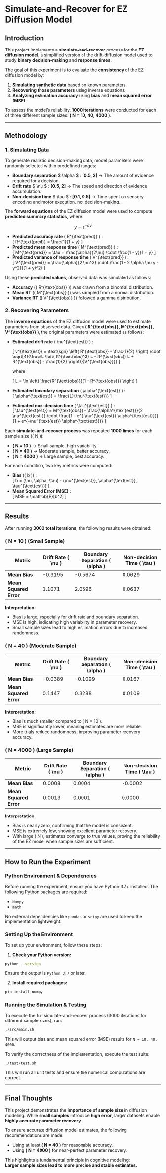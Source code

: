 # Simulate-and-Recover for EZ Diffusion Model

## **Introduction**

This project implements a **simulate-and-recover** process for the **EZ diffusion model**, a simplified version of the drift-diffusion model used to study **binary decision-making** and **response times**.

The goal of this experiment is to evaluate the **consistency** of the EZ diffusion model by:

1. **Simulating synthetic data** based on known parameters.
2. **Recovering those parameters** using inverse equations.
3. **Analyzing estimation accuracy** using **bias** and **mean squared error (MSE)**.

To assess the model’s reliability, **1000 iterations** were conducted for each of three different sample sizes: **\( N = 10, 40, 4000 \)**.

---

## **Methodology**

### **1. Simulating Data**

To generate realistic decision-making data, model parameters were randomly selected within predefined ranges:

- **Boundary separation** $ \alpha $ : **[0.5, 2]** → The amount of evidence required for a decision.
- **Drift rate** $ \nu $ : **[0.5, 2]** → The speed and direction of evidence accumulation.
- **Non-decision time** $ \tau $ : **[0.1, 0.5]** → Time spent on sensory encoding and motor execution, not decision-making.

The **forward equations** of the EZ diffusion model were used to compute **predicted summary statistics**, where:

$$
y = e^{-\alpha \nu}
$$

- **Predicted accuracy rate** \( R^{\text{pred}} \) :  
  \[
  R^{\text{pred}} = \frac{1}{1 + y}
  \]
- **Predicted mean response time** \( M^{\text{pred}} \) :  
  \[
  M^{\text{pred}} = \tau + \frac{\alpha}{2\nu} \cdot \frac{1 - y}{1 + y}
  \]
- **Predicted variance of response time** \( V^{\text{pred}} \) :  
  \[
  V^{\text{pred}} = \frac{\alpha}{2 \nu^3} \cdot \frac{1 - 2 \alpha \nu y - y^2}{(1 + y)^2}
  \]

Using these **predicted values**, observed data was simulated as follows:

- **Accuracy** (\( R^{\text{obs}} \)) was drawn from a binomial distribution.
- **Mean RT** (\( M^{\text{obs}} \)) was sampled from a normal distribution.
- **Variance RT** (\( V^{\text{obs}} \)) followed a gamma distribution.

### **2. Recovering Parameters**

The **inverse equations** of the EZ diffusion model were used to estimate parameters from observed data. Given **\( R^{\text{obs}}, M^{\text{obs}}, V^{\text{obs}} \)**, the original parameters were estimated as follows:

- **Estimated drift rate** \( \nu^{\text{est}} \) :

  \[
  v^{\text{est}} = \text{sgn} \left( R^{\text{obs}} - \frac{1}{2} \right)
  \cdot \sqrt[4]{\frac{L \left( R^{\text{obs}^2} L - R^{\text{obs}} L + R^{\text{obs}} - \frac{1}{2} \right)}{V^{\text{obs}}}}
  \]

  where

  \[
  L = \ln \left( \frac{R^{\text{obs}}}{1 - R^{\text{obs}}} \right)
  \]

- **Estimated boundary separation** \( \alpha^{\text{est}} \) :  
  \[
  \alpha^{\text{est}} = \frac{L}{\nu^{\text{est}}}
  \]

- **Estimated non-decision time** \( \tau^{\text{est}} \) :  
  \[
  \tau^{\text{est}} = M^{\text{obs}} - \frac{\alpha^{\text{est}}}{2 \nu^{\text{est}}} \cdot \frac{1 - e^{-\nu^{\text{est}} \alpha^{\text{est}}}}{1 + e^{-\nu^{\text{est}} \alpha^{\text{est}}}}
  \]

Each **simulate-and-recover process** was repeated **1000 times** for each sample size (\( N \)):

- **\( N = 10 \)** → Small sample, high variability.
- **\( N = 40 \)** → Moderate sample, better accuracy.
- **\( N = 4000 \)** → Large sample, best accuracy.

For each condition, two key metrics were computed:

- **Bias** (\( b \)) :  
  \[
  b = (\nu, \alpha, \tau) - (\nu^{\text{est}}, \alpha^{\text{est}}, \tau^{\text{est}})
  \]
- **Mean Squared Error (MSE)** :  
  \[
  MSE = \mathbb{E}[b^2]
  \]

---

## **Results**

After running **3000 total iterations**, the following results were obtained:

### **\( N = 10 \) (Small Sample)**

| Metric                 | Drift Rate \( \nu \) | Boundary Separation \( \alpha \) | Non-decision Time \( \tau \) |
| ---------------------- | -------------------- | -------------------------------- | ---------------------------- |
| **Mean Bias**          | -0.3195              | -0.5674                          | 0.0629                       |
| **Mean Squared Error** | 1.1071               | 2.0596                           | 0.0637                       |

**Interpretation:**

- Bias is large, especially for drift rate and boundary separation.
- MSE is high, indicating high variability in parameter recovery.
- Small sample sizes lead to high estimation errors due to increased randomness.

### **\( N = 40 \) (Moderate Sample)**

| Metric                 | Drift Rate \( \nu \) | Boundary Separation \( \alpha \) | Non-decision Time \( \tau \) |
| ---------------------- | -------------------- | -------------------------------- | ---------------------------- |
| **Mean Bias**          | -0.0389              | -0.1099                          | 0.0167                       |
| **Mean Squared Error** | 0.1447               | 0.3288                           | 0.0109                       |

**Interpretation:**

- Bias is much smaller compared to \( N = 10 \).
- MSE is significantly lower, meaning estimates are more reliable.
- More trials reduce randomness, improving parameter recovery accuracy.

### **\( N = 4000 \) (Large Sample)**

| Metric                 | Drift Rate \( \nu \) | Boundary Separation \( \alpha \) | Non-decision Time \( \tau \) |
| ---------------------- | -------------------- | -------------------------------- | ---------------------------- |
| **Mean Bias**          | 0.0008               | 0.0004                           | -0.0002                      |
| **Mean Squared Error** | 0.0013               | 0.0001                           | 0.0000                       |

**Interpretation:**

- Bias is nearly zero, confirming that the model is consistent.
- MSE is extremely low, showing excellent parameter recovery.
- With large \( N \), estimates converge to true values, proving the reliability of the EZ model when sample sizes are sufficient.

---

## **How to Run the Experiment**

### Python Environment & Dependencies

Before running the experiment, ensure you have Python 3.7+ installed. The following Python packages are required:

- `Numpy`
- `math`

No external dependencies like `pandas` or `scipy` are used to keep the implementation lightweight.

### Setting Up the Environment

To set up your environment, follow these steps:

1. **Check your Python version:**

```bash
python --version
```

Ensure the output is `Python 3.7` or later.

2. **Install required packages:**

```bash
pip install numpy
```

### Running the Simulation & Testing

To execute the full simulate-and-recover process (3000 iterations for different sample sizes), run:

```bash
./src/main.sh
```

This will output bias and mean squared error (MSE) results for `N = 10, 40, 4000`.

To verify the correctness of the implementation, execute the test suite:

```bash
./test/test.sh
```

This will run all unit tests and ensure the numerical computations are correct.

---

## **Final Thoughts**

This project demonstrates the **importance of sample size** in diffusion modeling. While **small samples** introduce **high error**, larger datasets enable **highly accurate parameter recovery**.

To ensure accurate diffusion model estimates, the following recommendations are made:

- Using at least **\( N = 40 \)** for reasonable accuracy.
- Using **\( N = 4000 \)** for near-perfect parameter recovery.

This highlights a fundamental principle in cognitive modeling:  
**Larger sample sizes lead to more precise and stable estimates.**
